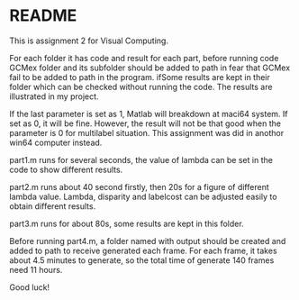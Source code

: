 # README
This is assignment 2 for Visual Computing. 

For each folder it has code and result for each part, before running code GCMex folder and its subfolder should be added to path in fear that GCMex fail to be added to path in the program. ifSome results are kept in their folder which can be checked without running the code. The results are illustrated in my project. 

If the last parameter is set as 1, Matlab will breakdown at maci64 system. If set as 0, it will be fine. However, the result will not be that good when the parameter is 0 for multilabel situation. This assignment was did in anothor win64 computer instead. 

part1.m runs for several seconds, the value of lambda can be set in the code to show different results. 

part2.m runs about 40 second firstly, then 20s for a figure of different lambda value. Lambda, disparity and labelcost can be adjusted easily to obtain different results.  

part3.m runs for about 80s, some results are kept in this folder. 

Before running part4.m, a folder named with output should be created and added to path to receive generated each frame. For each frame, it takes about 4.5 minutes to generate, so the total time of generate 140 frames need 11 hours.  

Good luck!
